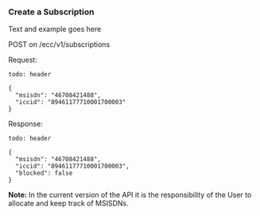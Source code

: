 ### Create a Subscription

Text and example goes here

POST on /ecc/v1/subscriptions

Request:
```
todo: header

{
  "msisdn": "46708421488",
  "iccid": "89461177710001700003"
}
```

Response:
```
todo: header

{
  "msisdn": "46708421488",
  "iccid": "89461177710001700003",
  "blocked": false
}
```

__Note:__ In the current version of the API it is the responsibility of the User to allocate and keep track of MSISDNs. 